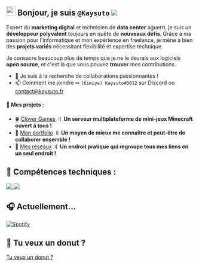 ## <img src="https://media.giphy.com/media/hvRJCLFzcasrR4ia7z/giphy.gif" width="25px"> Bonjour, je suis `@Kaysuto` ![](https://komarev.com/ghpvc/?username=Kaysuto&color=blue)

Expert du **marketing digital** et technicien de **data center** aguerri, je suis un **développeur polyvalent** toujours en quête de **nouveaux défis**. Grâce à ma passion pour l'informatique et mon expérience en freelance, je mène à bien des **projets variés** nécessitant flexibilité et expertise technique.

Je consacre beaucoup plus de temps que je ne le devrais aux logiciels **open source**, et c'est là que vous pouvez **trouver** mes contributions.

- 🤝 Je suis à la recherche de collaborations passionnantes !
- 📫 Comment me joindre ➺ `(Kimiya) Kaysuto#0012` sur Discord ou contact@kaysuto.fr

#### 🚀 Mes projets :
- 🍀 [Clover Games](https://www.clovergames.fr) 〢 **Un serveur multiplateforme de mini-jeux Minecraft ouvert à tous !**
- 💼 [Mon portfolio](https://www.kaysuto.fr) 〢 **Un moyen de mieux me connaître et peut-être de collaborer ensemble !**
- 🏹 [Mes réseaux](https://www.solo.to/kaysuto) 〢 **Un endroit pratique qui regroupe tous mes liens en un seul endroit !**

## 💪 Compétences techniques :

<p align="left">
  <a href="https://github.com/Kaysuto">
    <img src="https://skillicons.dev/icons?i=js,html,css,php,bootstrap,react,tailwind,nodejs,nextjs,nestjs,nginx,mysql,mongodb,bots" />
  </a>
  
  <a href="https://github.com/Kaysuto">
    <img src="https://skillicons.dev/icons?i=vscode,github,git,azure,gcp,replit,netlify,cloudflare,pr,ae,xd,figma" />
  </a>
</p>

## 🎧 Actuellement...

[![Spotify](https://novatorem-git-master-kaysuto.vercel.app/api/spotify?background_color=0d1117&border_color=ffffff)](https://open.spotify.com/user/de9dz1nuhvvv7hto5ue7lghhb)

## 🍩 Tu veux un donut ?

[Tu veux un donut ?](https://user-images.githubusercontent.com/75412305/196014356-4eda6813-bc61-4e9a-8c57-9e271e97af93.mp4)

<!---
This is a ✨ special ✨ repository because its `README.md` (this file) appears on your GitHub profile.
You can click the Preview link to take a look at your changes.
--->
